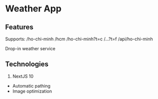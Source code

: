 # Weather App

## Features
Supports:
/ho-chi-minh
/hcm
/ho-chi-minh?t=c
/...?t=f
/api/ho-chi-minh

Drop-in weather service

## Technologies
1. NextJS 10
- Automatic pathing
- Image optimization
